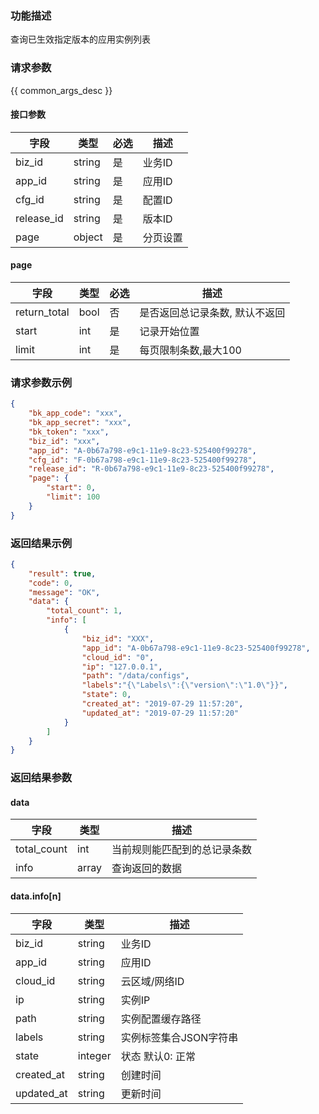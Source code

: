 ### 功能描述

查询已生效指定版本的应用实例列表

### 请求参数

{{ common_args_desc }}

#### 接口参数

| 字段             |  类型     | 必选   |  描述    |
|------------------|-----------|--------|----------|
| biz_id           |  string   | 是     | 业务ID   |
| app_id           |  string   | 是     | 应用ID   |
| cfg_id           |  string   | 是     | 配置ID   |
| release_id       |  string   | 是     | 版本ID   |
| page             |  object   | 是     | 分页设置 |

#### page

| 字段         |  类型  | 必选   |  描述      |
|--------------|--------|--------|------------|
| return_total |  bool  | 否     | 是否返回总记录条数, 默认不返回 |
| start        |  int   | 是     | 记录开始位置 |
| limit        |  int   | 是     | 每页限制条数,最大100 |

### 请求参数示例

```json
{
    "bk_app_code": "xxx",
    "bk_app_secret": "xxx",
    "bk_token": "xxx",
    "biz_id": "xxx",
    "app_id": "A-0b67a798-e9c1-11e9-8c23-525400f99278",
    "cfg_id": "F-0b67a798-e9c1-11e9-8c23-525400f99278",
    "release_id": "R-0b67a798-e9c1-11e9-8c23-525400f99278",
    "page": {
        "start": 0,
        "limit": 100
    }
}
```

### 返回结果示例

```json
{
    "result": true,
    "code": 0,
    "message": "OK",
    "data": {
        "total_count": 1,
        "info": [
            {
                "biz_id": "XXX",
                "app_id": "A-0b67a798-e9c1-11e9-8c23-525400f99278",
                "cloud_id": "0",
                "ip": "127.0.0.1",
                "path": "/data/configs",
                "labels":"{\"Labels\":{\"version\":\"1.0\"}}",
                "state": 0,
                "created_at": "2019-07-29 11:57:20",
                "updated_at": "2019-07-29 11:57:20"
            }
        ]
    }
}
```

### 返回结果参数

#### data

| 字段        | 类型      | 描述      |
|-------------|-----------|-----------|
| total_count | int       | 当前规则能匹配到的总记录条数 |
| info        | array     | 查询返回的数据 |

#### data.info[n]

| 字段           | 类型      | 描述    |
|----------------|-----------|---------|
| biz_id         |  string   | 业务ID  |
| app_id         |  string   | 应用ID  |
| cloud_id       |  string   | 云区域/网络ID |
| ip             |  string   | 实例IP |
| path           |  string   | 实例配置缓存路径 |
| labels         |  string   | 实例标签集合JSON字符串 |
| state          |  integer  | 状态 默认0: 正常 |
| created_at     |  string   | 创建时间 |
| updated_at     |  string   | 更新时间 |
